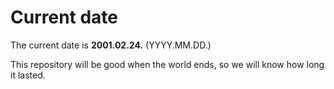 # Current date

The current date is **2001.02.24.** (YYYY.MM.DD.)

This repository will be good when the world ends, so we will know how long it lasted.